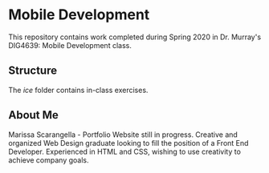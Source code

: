 # Mobile Development
This repository contains work completed during Spring 2020 in Dr. Murray's DIG4639: Mobile Development class.

## Structure
The *ice* folder contains in-class exercises. 

## About Me
Marissa Scarangella - Portfolio Website still in progress.
Creative and organized Web Design graduate looking to fill the position of a Front End Developer. Experienced in HTML and CSS, wishing to use creativity to achieve company goals.